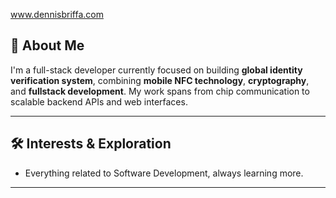 www.dennisbriffa.com

## 👤 About Me

I'm a full-stack developer currently focused on building **global identity verification system**, combining **mobile NFC technology**, **cryptography**, and **fullstack development**. My work spans from chip communication to scalable backend APIs and web interfaces.

---

## 🛠 Interests & Exploration

- Everything related to Software Development, always learning more.

---




<!--
**Balos87/Balos87** is a ✨ _special_ ✨ repository because its `README.md` (this file) appears on your GitHub profile.

Here are some ideas to get you started:

- 🔭 I’m currently working on ...
- 🌱 I’m currently learning ...
- 👯 I’m looking to collaborate on ...
- 🤔 I’m looking for help with ...
- 💬 Ask me about ...
- 📫 How to reach me: ...
- 😄 Pronouns: ...
- ⚡ Fun fact: ...
-->
